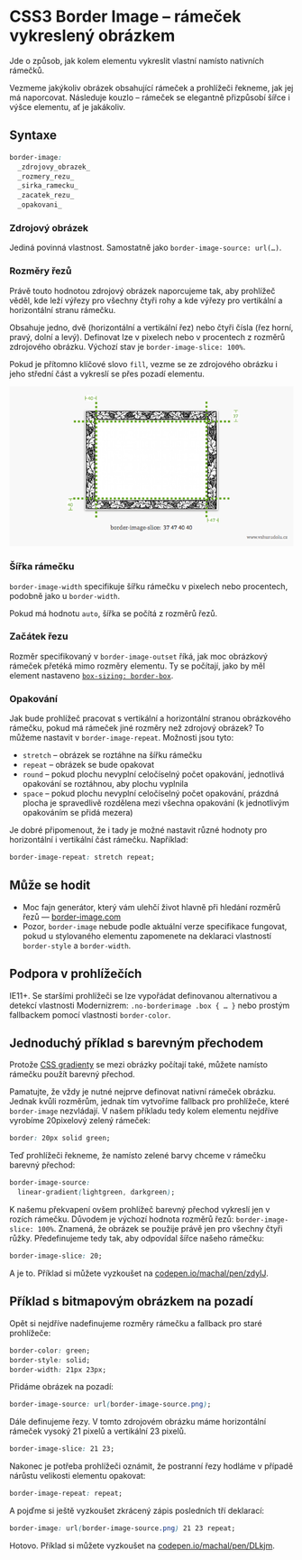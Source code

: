 CSS3 Border Image – rámeček vykreslený obrázkem
===============================================

Jde o způsob, jak kolem elementu vykreslit vlastní namísto nativních rámečků.

Vezmeme jakýkoliv obrázek obsahující rámeček a prohlížeči řekneme, jak jej má naporcovat. Následuje kouzlo – rámeček se elegantně přizpůsobí šířce i výšce elementu, ať je jakákoliv.

Syntaxe
-----------

```css
border-image:
  _zdrojovy_obrazek_
  _rozmery_rezu_
  _sirka_ramecku_
  _zacatek_rezu_
  _opakovani_
```

### Zdrojový obrázek

Jediná povinná vlastnost. Samostatně jako `border-image-source: url(…)`.

### Rozměry řezů

Právě touto hodnotou zdrojový obrázek naporcujeme tak, aby prohlížeč věděl, kde leží výřezy pro všechny čtyři rohy a kde výřezy pro vertikální a horizontální stranu rámečku.

Obsahuje jedno, dvě (horizontální a vertikální řez) nebo čtyři čísla (řez horní, pravý, dolní a levý). Definovat lze v pixelech nebo v procentech z rozměrů zdrojového obrázku. Výchozí stav je `border-image-slice: 100%`.

Pokud je přítomno klíčové slovo `fill`, vezme se ze zdrojového obrázku i jeho střední část a vykreslí se přes pozadí elementu.

![Rozměry řezů v border-image](dist/images/original/CSS3-border-image.png)

### Šířka rámečku

`border-image-width` specifikuje šířku rámečku v pixelech nebo procentech, podobně jako u `border-width`.

Pokud má hodnotu `auto`, šířka se počítá z rozměrů řezů.

### Začátek řezu

Rozměr specifikovaný v `border-image-outset` říká, jak moc obrázkový rámeček přetéká mimo rozměry elementu. Ty se počítají, jako by měl element nastaveno [`box-sizing: border-box`](css3-box-sizing.md).

### Opakování

Jak bude prohlížeč pracovat s vertikální a horizontální stranou obrázkového rámečku, pokud má rámeček jiné rozměry než zdrojový obrázek? To můžeme nastavit v `border-image-repeat`. Možnosti jsou tyto:

* `stretch` – obrázek se roztáhne na šířku rámečku
* `repeat` – obrázek se bude opakovat
* `round` – pokud plochu nevyplní celočíselný počet opakování, jednotlivá opakování se roztáhnou, aby plochu vyplnila
* `space` – pokud plochu nevyplní celočíselný počet opakování, prázdná plocha je spravedlivě rozdělena mezi všechna opakování (k jednotlivým opakováním se přidá mezera)

Je dobré připomenout, že i tady je možné nastavit různé hodnoty pro horizontální i vertikální část rámečku. Například:


```css
border-image-repeat: stretch repeat;
```


Může se hodit
----

* Moc fajn generátor, který vám ulehčí život hlavně při hledání rozměrů řezů — [border-image.com](http://border-image.com/)
* Pozor, `border-image` nebude podle aktuální verze specifikace fungovat, pokud u stylovaného elementu zapomenete na deklaraci vlastností `border-style` a `border-width`.


Podpora v prohlížečích
----------------------

IE11+. Se staršími prohlížeči se lze vypořádat definovanou alternativou a detekcí vlastnosti Modernizrem: `.no-borderimage .box { … }` nebo prostým fallbackem pomocí vlastnosti `border-color`.

Jednoduchý příklad s barevným přechodem
----

Protože [CSS gradienty](css3-gradients.md) se mezi obrázky počítají také, můžete namísto rámečku použít barevný přechod.

Pamatujte, že vždy je nutné nejprve definovat nativní rámeček obrázku. Jednak kvůli rozměrům, jednak tím vytvoříme fallback pro prohlížeče, které `border-image` nezvládají. V našem příkladu tedy kolem elementu nejdříve vyrobíme 20pixelový zelený rámeček:

```css
border: 20px solid green;
```

Teď prohlížeči řekneme, že namísto zelené barvy chceme v rámečku barevný přechod:

```css
border-image-source:
  linear-gradient(lightgreen, darkgreen);
```

K našemu překvapení ovšem prohlížeč barevný přechod vykreslí jen v rozích rámečku. Důvodem je výchozí hodnota rozměrů řezů: `border-image-slice: 100%`. Znamená, že obrázek se použije právě jen pro všechny čtyři růžky. Předefinujeme tedy tak, aby odpovídal šířce našeho rámečku:

```css
border-image-slice: 20;
```

A je to. Příklad si můžete vyzkoušet na [codepen.io/machal/pen/zdyIJ](http://codepen.io/machal/pen/zdyIJ).


Příklad s bitmapovým obrázkem na pozadí
--------------------

Opět si nejdříve nadefinujeme rozměry rámečku a fallback pro staré prohlížeče:

```css
border-color: green;
border-style: solid;
border-width: 21px 23px;
```

Přidáme obrázek na pozadí:

```css
border-image-source: url(border-image-source.png);
```

Dále definujeme řezy. V tomto zdrojovém obrázku máme horizontální rámeček vysoký	21 pixelů a vertikální 23 pixelů.

```css
border-image-slice: 21 23;
```

Nakonec je potřeba prohlížeči oznámit, že postranní řezy hodláme v případě nárůstu velikosti elementu opakovat:

```css
border-image-repeat: repeat;
```

A pojďme si ještě vyzkoušet zkrácený zápis posledních tří deklarací:

```css
border-image: url(border-image-source.png) 21 23 repeat;
```

Hotovo. Příklad si můžete vyzkoušet na [codepen.io/machal/pen/DLkjm](http://codepen.io/machal/pen/DLkjm).
